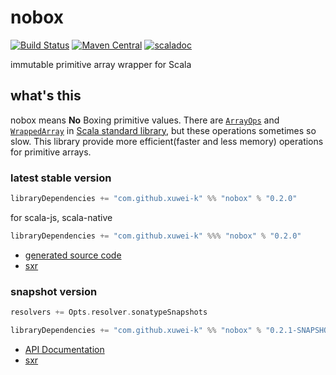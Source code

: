 # nobox

[![Build Status](https://secure.travis-ci.org/xuwei-k/nobox.png?branch=master)](http://travis-ci.org/xuwei-k/nobox)
[![Maven Central](https://maven-badges.herokuapp.com/maven-central/com.github.xuwei-k/nobox_2.12/badge.svg)](https://maven-badges.herokuapp.com/maven-central/com.github.xuwei-k/nobox_2.12)
[![scaladoc](https://javadoc-badge.appspot.com/com.github.xuwei-k/nobox_2.12.svg?label=javadoc)](https://javadoc-badge.appspot.com/com.github.xuwei-k/nobox_2.12/nobox/index.html?javadocio=true)


immutable primitive array wrapper for Scala

## what's this

nobox means **No** Boxing primitive values.
There are [`ArrayOps`](https://github.com/scala/scala/blob/v2.12.4/src/library/scala/collection/mutable/ArrayOps.scala) and [`WrappedArray`](https://github.com/scala/scala/blob/v2.12.4/src/library/scala/collection/mutable/WrappedArray.scala) in [Scala standard library](http://docs.scala-lang.org/overviews/collections/arrays.html), but these operations sometimes so slow.
This library provide more efficient(faster and less memory) operations for primitive arrays.

### latest stable version

```scala
libraryDependencies += "com.github.xuwei-k" %% "nobox" % "0.2.0"
```

for scala-js, scala-native

```scala
libraryDependencies += "com.github.xuwei-k" %%% "nobox" % "0.2.0"
```

- [generated source code](http://java-src.appspot.com/com.github.xuwei-k/nobox_2.12?latest)
- [sxr](https://oss.sonatype.org/service/local/repositories/releases/archive/com/github/xuwei-k/nobox_2.12/0.2.0/nobox_2.12-0.2.0-sxr.jar/!/index.html)

### snapshot version

```scala
resolvers += Opts.resolver.sonatypeSnapshots

libraryDependencies += "com.github.xuwei-k" %% "nobox" % "0.2.1-SNAPSHOT"
```


- [API Documentation](https://oss.sonatype.org/service/local/repositories/snapshots/archive/com/github/xuwei-k/nobox_2.12/0.2.1-SNAPSHOT/nobox_2.12-0.2.1-SNAPSHOT-javadoc.jar/!/index.html)
- [sxr](https://oss.sonatype.org/service/local/repositories/snapshots/archive/com/github/xuwei-k/nobox_2.12/0.2.1-SNAPSHOT/nobox_2.12-0.2.1-SNAPSHOT-sxr.jar/!/index.html)

